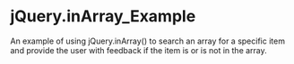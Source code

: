 # jQuery.inArray_Example
An example of using jQuery.inArray() to search an array for a specific item and provide the user with feedback if the item is or is not in the array.

